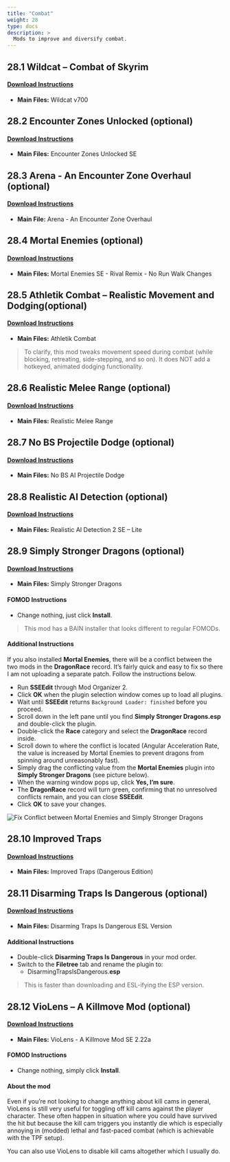 ```yaml
---
title: "Combat"
weight: 28
type: docs
description: >
  Mods to improve and diversify combat.
---
```


## 28.1 Wildcat – Combat of Skyrim

#### [Download Instructions](https://www.nexusmods.com/skyrimspecialedition/mods/1368?tab=files)

* **Main Files:** Wildcat v700

## 28.2 Encounter Zones Unlocked (optional)

#### [Download Instructions](https://www.nexusmods.com/skyrimspecialedition/mods/19608?tab=files)

* **Main Files:** Encounter Zones Unlocked SE

## 28.3 Arena - An Encounter Zone Overhaul (optional)

#### [Download Instructions](https://www.nexusmods.com/skyrimspecialedition/mods/33487?tab=files)

* **Main File:** Arena - An Encounter Zone Overhaul

## 28.4 Mortal Enemies (optional)

#### [Download Instructions](https://www.nexusmods.com/skyrimspecialedition/mods/4881?tab=files)

* **Main Files:** Mortal Enemies SE - Rival Remix - No Run Walk Changes

## 28.5 Athletik Combat – Realistic Movement and Dodging(optional)

#### [Download Instructions](https://www.nexusmods.com/skyrimspecialedition/mods/1151?tab=files) 

* **Main Files:** Athletik Combat

> To clarify, this mod tweaks movement speed during combat (while blocking, retreating, side-stepping, and so on). It does NOT add a hotkeyed, animated dodging functionality.

## 28.6 Realistic Melee Range (optional)

#### [Download Instructions](https://www.nexusmods.com/skyrimspecialedition/mods/3378?tab=files)

* **Main Files:** Realistic Melee Range

## 28.7 No BS Projectile Dodge (optional)

#### [Download Instructions](https://www.nexusmods.com/skyrimspecialedition/mods/1763?tab=files)

* **Main Files:** No BS AI Projectile Dodge

## 28.8 Realistic AI Detection (optional)

#### [Download Instructions](https://www.nexusmods.com/skyrimspecialedition/mods/2345?tab=files)

* **Main Files:** Realistic AI Detection 2 SE – Lite

## 28.9 Simply Stronger Dragons (optional)

#### [Download Instructions](https://www.nexusmods.com/skyrimspecialedition/mods/9917?tab=files)

* **Main Files:** Simply Stronger Dragons

#### FOMOD Instructions

* Change nothing, just click **Install**.

> This mod has a BAIN installer that looks different to regular FOMODs.

#### Additional Instructions

If you also installed **Mortal Enemies**, there will be a conflict between the two mods in the **DragonRace** record. It’s fairly quick and easy to fix so there I am not uploading a separate patch. Follow the instructions below.

* Run **SSEEdit** through Mod Organizer 2.
* Click **OK** when the plugin selection window comes up to load all plugins.
* Wait until **SSEEdit** returns `Background Loader: finished` before you proceed.
* Scroll down in the left pane until you find **Simply Stronger Dragons.esp** and double-click the plugin.
* Double-click the **Race** category and select the **DragonRace** record inside.
* Scroll down to where the conflict is located (Angular Acceleration Rate, the value is increased by Mortal Enemies to prevent dragons from spinning around unreasonably fast).
* Simply drag the conflicting value from the **Mortal Enemies** plugin into **Simply Stronger Dragons** (see picture below).
* When the warning window pops up, click **Yes, I’m sure**.
* The **DragonRace** record will turn green, confirming that no unresolved conflicts remain, and you can close **SSEEdit**.
* Click **OK** to save your changes.

![Fix Conflict between Mortal Enemies and Simply Stronger Dragons](/Pictures/mod_installation/mortal_enemies_simply_stronger_dragons_cr.png)

## 28.10 Improved Traps

#### [Download Instructions](https://www.nexusmods.com/skyrimspecialedition/mods/17592?tab=files)

* **Main Files:** Improved Traps (Dangerous Edition)

## 28.11 Disarming Traps Is Dangerous (optional)

#### [Download Instructions](https://www.nexusmods.com/skyrimspecialedition/mods/21691?tab=files)

* **Main Files:** Disarming Traps Is Dangerous ESL Version

#### Additional Instructions

* Double-click **Disarming Traps Is Dangerous** in your mod order.
* Switch to the **Filetree** tab and rename the plugin to:
  * DisarmingTrapsIsDangerous.**esp**

> This is faster than downloading and ESL-ifying the ESP version.

## 28.12 VioLens – A Killmove Mod (optional)

#### [Download Instructions](https://www.nexusmods.com/skyrimspecialedition/mods/668?tab=files)

* **Main Files:**  VioLens - A Killmove Mod SE 2.22a

#### FOMOD Instructions

* Change nothing, simply click **Install**.

#### About the mod

Even if you’re not looking to change anything about kill cams in general, VioLens is still very useful for toggling off kill cams against the player character. These often happen in situation where you could have survived the hit but because the kill cam triggers you instantly die which is especially annoying in (modded) lethal and fast-paced combat (which is achievable with the TPF setup).

You can also use VioLens to disable kill cams altogether which I usually do.